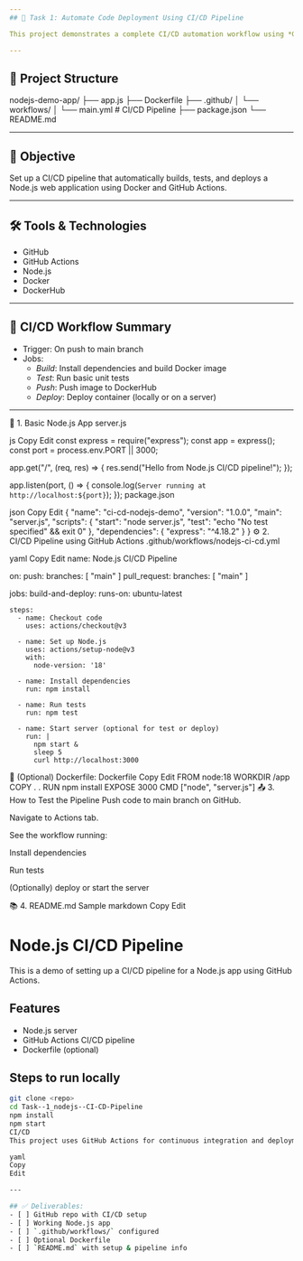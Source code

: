 ```yaml
---
## 📌 Task 1: Automate Code Deployment Using CI/CD Pipeline

This project demonstrates a complete CI/CD automation workflow using *GitHub Actions* to build and deploy a simple *Node.js* web application using *Docker*.

---
```


## 📁 Project Structure

nodejs-demo-app/ ├── app.js ├── Dockerfile ├── .github/ │   └── workflows/ │       └── main.yml  # CI/CD Pipeline ├── package.json └── README.md

---


## 🎯 Objective

Set up a CI/CD pipeline that automatically builds, tests, and deploys a Node.js web application using Docker and GitHub Actions.

---

## 🛠 Tools & Technologies

- GitHub
- GitHub Actions
- Node.js
- Docker
- DockerHub

---

## 🚦 CI/CD Workflow Summary

- Trigger: On push to main branch
- Jobs:
  - *Build*: Install dependencies and build Docker image
  - *Test*: Run basic unit tests
  - *Push*: Push image to DockerHub
  - *Deploy*: Deploy container (locally or on a server)

---

🧱 1. Basic Node.js App
server.js

js
Copy
Edit
const express = require("express");
const app = express();
const port = process.env.PORT || 3000;

app.get("/", (req, res) => {
  res.send("Hello from Node.js CI/CD pipeline!");
});

app.listen(port, () => {
  console.log(`Server running at http://localhost:${port}`);
});
package.json

json
Copy
Edit
{
  "name": "ci-cd-nodejs-demo",
  "version": "1.0.0",
  "main": "server.js",
  "scripts": {
    "start": "node server.js",
    "test": "echo \"No test specified\" && exit 0"
  },
  "dependencies": {
    "express": "^4.18.2"
  }
}
⚙️ 2. CI/CD Pipeline using GitHub Actions
.github/workflows/nodejs-ci-cd.yml

yaml
Copy
Edit
name: Node.js CI/CD Pipeline

on:
  push:
    branches: [ "main" ]
  pull_request:
    branches: [ "main" ]

jobs:
  build-and-deploy:
    runs-on: ubuntu-latest

    steps:
      - name: Checkout code
        uses: actions/checkout@v3

      - name: Set up Node.js
        uses: actions/setup-node@v3
        with:
          node-version: '18'

      - name: Install dependencies
        run: npm install

      - name: Run tests
        run: npm test

      - name: Start server (optional for test or deploy)
        run: |
          npm start &
          sleep 5
          curl http://localhost:3000
🐳 (Optional) Dockerfile:
Dockerfile
Copy
Edit
FROM node:18
WORKDIR /app
COPY . .
RUN npm install
EXPOSE 3000
CMD ["node", "server.js"]
📤 3. How to Test the Pipeline
Push code to main branch on GitHub.

Navigate to Actions tab.

See the workflow running:

Install dependencies

Run tests

(Optionally) deploy or start the server

📚 4. README.md Sample
markdown
Copy
Edit
# Node.js CI/CD Pipeline

This is a demo of setting up a CI/CD pipeline for a Node.js app using GitHub Actions.

## Features
- Node.js server
- GitHub Actions CI/CD pipeline
- Dockerfile (optional)

## Steps to run locally
```bash
git clone <repo>
cd Task--1_nodejs--CI-CD-Pipeline
npm install
npm start
CI/CD
This project uses GitHub Actions for continuous integration and deployment.

yaml
Copy
Edit

---

## ✅ Deliverables:
- [ ] GitHub repo with CI/CD setup
- [ ] Working Node.js app
- [ ] `.github/workflows/` configured
- [ ] Optional Dockerfile
- [ ] `README.md` with setup & pipeline info


